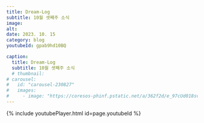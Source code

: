 ```yaml
---
title: Dream-Log
subtitle: 10월 셋째주 소식
image:
alt: 
date: 2023. 10. 15
category: blog
youtubeId: gpab9hd10BQ

caption:
  title: Dream-Log
  subtitle: 10월 셋째주 소식
  # thumbnail:
# carousel:
#   id: "carousel-230827"
#   images:
#     - image: "https://coresos-phinf.pstatic.net/a/362f2d/e_97cUd018svcx734nr98ssd9_echkc.jpg?type=e1920_std&cors=band"
---
```

{% include youtubePlayer.html id=page.youtubeId %}
